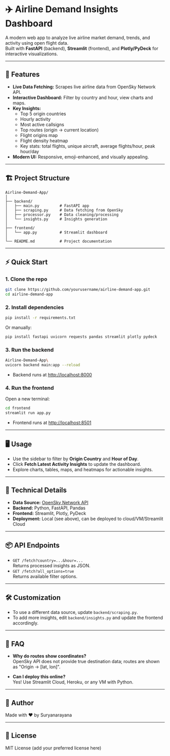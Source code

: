# ✈️ Airline Demand Insights Dashboard

A modern web app to analyze live airline market demand, trends, and activity using open flight data.  
Built with **FastAPI** (backend), **Streamlit** (frontend), and **Plotly/PyDeck** for interactive visualizations.

---

## 🚀 Features

- **Live Data Fetching:** Scrapes live airline data from OpenSky Network API.
- **Interactive Dashboard:** Filter by country and hour, view charts and maps.
- **Key Insights:**  
  - Top 5 origin countries  
  - Hourly activity  
  - Most active callsigns  
  - Top routes (origin → current location)  
  - Flight origins map  
  - Flight density heatmap  
  - Key stats: total flights, unique aircraft, average flights/hour, peak hour/day
- **Modern UI:** Responsive, emoji-enhanced, and visually appealing.

---

## 🏗️ Project Structure

```
Airline-Demand-App/
│
├── backend/
│   ├── main.py         # FastAPI app
│   ├── scraping.py     # Data fetching from OpenSky
│   ├── processor.py    # Data cleaning/processing
│   └── insights.py     # Insights generation
│
├── frontend/
│   └── app.py          # Streamlit dashboard
│
└── README.md           # Project documentation
```

---

## ⚡ Quick Start

### 1. Clone the repo

```sh
git clone https://github.com/yourusername/airline-demand-app.git
cd airline-demand-app
```

### 2. Install dependencies

```sh
pip install -r requirements.txt
```
Or manually:
```sh
pip install fastapi uvicorn requests pandas streamlit plotly pydeck
```

### 3. Run the backend

```sh
Airline-Demand-App\
uvicorn backend main:app --reload
```
- Backend runs at [http://localhost:8000](http://localhost:8000)

### 4. Run the frontend

Open a new terminal:
```sh
cd frontend
streamlit run app.py
```
- Frontend runs at [http://localhost:8501](http://localhost:8501)

---

## 🖥️ Usage

- Use the sidebar to filter by **Origin Country** and **Hour of Day**.
- Click **Fetch Latest Activity Insights** to update the dashboard.
- Explore charts, tables, maps, and heatmaps for actionable insights.

---

## 📝 Technical Details

- **Data Source:** [OpenSky Network API](https://opensky-network.org/)
- **Backend:** Python, FastAPI, Pandas
- **Frontend:** Streamlit, Plotly, PyDeck
- **Deployment:** Local (see above), can be deployed to cloud/VM/Streamlit Cloud

---

## 📦 API Endpoints

- `GET /fetch?country=...&hour=...`  
  Returns processed insights as JSON.
- `GET /fetch?all_options=true`  
  Returns available filter options.

---

## 🛠️ Customization

- To use a different data source, update `backend/scraping.py`.
- To add more insights, edit `backend/insights.py` and update the frontend accordingly.

---

## 🙋 FAQ

- **Why do routes show coordinates?**  
  OpenSky API does not provide true destination data; routes are shown as "Origin → [lat, lon]".

- **Can I deploy this online?**  
  Yes! Use Streamlit Cloud, Heroku, or any VM with Python.

---

## 👤 Author

Made with ❤️ by Suryanarayana

---

## 📄 License

MIT License (add your preferred license here)
